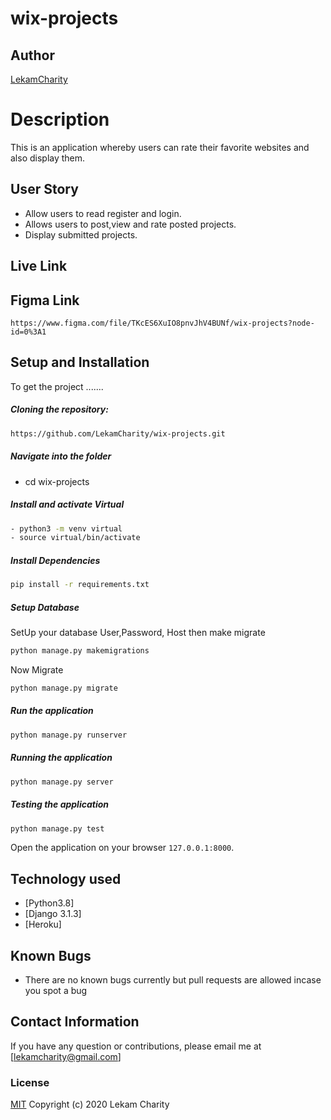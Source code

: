 # wix-projects
## Author  
  
[LekamCharity](https://github.com/LekamCharity/wix-projects.git)  
  
# Description  
This is an application whereby users can rate their favorite websites and also display them.

## User Story  

* Allow users to read register and login.
* Allows users to post,view and rate posted projects. 
* Display submitted projects.


## Live Link


## Figma Link
```
https://www.figma.com/file/TKcES6XuIO8pnvJhV4BUNf/wix-projects?node-id=0%3A1
```
  
## Setup and Installation  
To get the project .......  
  
##### Cloning the repository:  
 ```bash 
https://github.com/LekamCharity/wix-projects.git
```
##### Navigate into the folder 

* cd wix-projects

##### Install and activate Virtual  
 ```bash 
- python3 -m venv virtual 
- source virtual/bin/activate  
```  
##### Install Dependencies  
 ```bash 
 pip install -r requirements.txt 
```  
 ##### Setup Database  
  SetUp your database User,Password, Host then make migrate  
 ```bash 
python manage.py makemigrations  
 ``` 
 Now Migrate  
 ```bash 
 python manage.py migrate 
```
##### Run the application  
 ```bash 
 python manage.py runserver 
``` 
##### Running the application  
 ```bash 
 python manage.py server 
```
##### Testing the application  
 ```bash 
 python manage.py test 
```
Open the application on your browser `127.0.0.1:8000`.  
  
  
## Technology used  
  
* [Python3.8]
* [Django 3.1.3]
* [Heroku]  
  
  
## Known Bugs  
* There are no known bugs currently but pull requests are allowed incase you spot a bug  

## Contact Information   
If you have any question or contributions, please email me at [lekamcharity@gmail.com]  

### License
  [MIT](https://github.com/LekamCharity/wix-projects/blob/master/License) Copyright (c) 2020 Lekam Charity